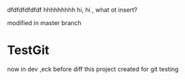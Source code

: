 dfdfdfdfdfdf
hhhhhhhhh
hi, hi , what ot insert?

modified in master branch

# TestGit
now in dev ,eck before diff
this project created for git testing
